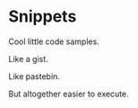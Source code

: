 # Snippets

Cool little code samples.

Like a gist.

Like pastebin.

But altogether easier to execute.
